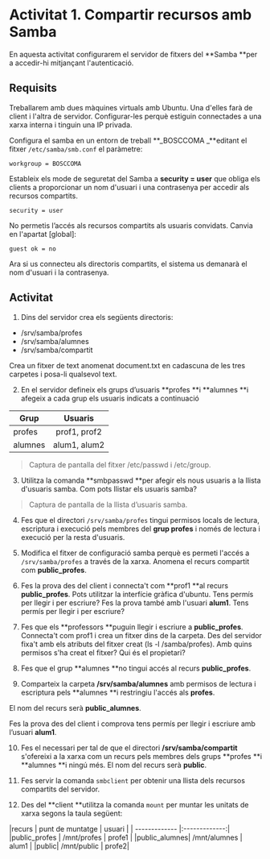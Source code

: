 <!-- notoc -->

# Activitat 1. Compartir recursos amb Samba

En aquesta activitat configurarem el servidor de fitxers del **Samba **per a accedir-hi mitjançant l'autenticació.

## Requisits

Treballarem amb dues màquines virtuals amb Ubuntu. Una d'elles farà de client i l'altra de servidor. 
Configurar-les perquè estiguin connectades a una xarxa interna i tinguin una IP privada.

Configura el samba en un entorn de treball **_BOSCCOMA _**editant el fitxer `/etc/samba/smb.conf` el paràmetre:
  
  ```
  workgroup = BOSCCOMA
  ```
  
Estableix els mode de seguretat del Samba a **security = user** que obliga els clients a proporcionar un nom d'usuari i una contrasenya per accedir als recursos compartits.

  ```
  security = user
  ```  
  
No permetis l’accés als recursos compartits als usuaris convidats. Canvia en l'apartat [global]:

```
guest ok = no
```

Ara si us connecteu als directoris compartits, el sistema us demanarà el nom d'usuari i la contrasenya.

## Activitat

1. Dins del servidor crea els següents directoris:

  * /srv/samba/profes
  * /srv/samba/alumnes
  * /srv/samba/compartit 

  Crea un fitxer de text anomenat document.txt en cadascuna de les tres carpetes i posa-li qualsevol text.

2. En el servidor defineix els grups d’usuaris **profes **i **alumnes **i afegeix a cada grup els usuaris indicats a continuació

  |Grup     | Usuaris|
  | ------------- |:-------------:| 
  |profes   | prof1, prof2 |
  |alumnes  | alum1, alum2 |

  > Captura de pantalla del fitxer /etc/passwd i /etc/group.

3. Utilitza la comanda **smbpasswd **per afegir els nous usuaris a la llista d'usuaris samba. Com pots llistar els usuaris samba?

  > Captura de pantalla de la llista d’usuaris samba.

4. Fes que el directori `/srv/samba/profes` tingui permisos locals de lectura, escriptura i execució pels membres del **grup profes** i només de lectura i execució per la resta d'usuaris.

5. Modifica el fitxer de configuració samba perquè es permeti l'accés a `/srv/samba/profes` a través de la xarxa. Anomena el recurs compartit com **public_profes**.

6. Fes la prova des del client i connecta't com **prof1 **al recurs **public_profes**.  Pots utilitzar la interfície gràfica d'ubuntu. Tens permís per llegir i per escriure? 
Fes la prova també amb l'usuari **alum1**. Tens permís per llegir i per escriure?

7. Fes que els **professors **puguin llegir i escriure a **public_profes**. Connecta't com prof1 i crea un fitxer dins de la carpeta. Des del servidor fixa't amb els atributs del fitxer creat (ls -l /samba/profes). Amb quins permisos s'ha creat el fitxer? Qui és el propietari?

8. Fes que el grup **alumnes **no tingui accés al recurs **public_profes**.

9. Comparteix la carpeta **/srv/samba/alumnes** amb permisos de lectura i escriptura pels **alumnes **i restringiu l'accés als **profes**. 

  El nom del recurs serà **public_alumnes**. 

  Fes la prova des del client i comprova tens permís per llegir i escriure amb l’usuari **alum1**.

10. Fes el necessari per tal de que el directori **/srv/samba/compartit** s'ofereixi a la xarxa com un recurs pels membres dels grups **profes **i **alumnes **i ningú més. 
El nom del recurs serà **public**.

11. Fes servir la comanda `smbclient` per obtenir una llista dels recursos compartits del servidor. 

12. Des del **client **utilitza la comanda `mount` per muntar les unitats de xarxa segons la taula següent:

  |recurs	 | punt de muntatge | usuari   |
  | ------------- |:-------------:| 
  |public_profes | /mnt/profes | profe1   |
  |public_alumnes| /mnt/alumnes | alum1 |
  |public| /mnt/public | profe2|



